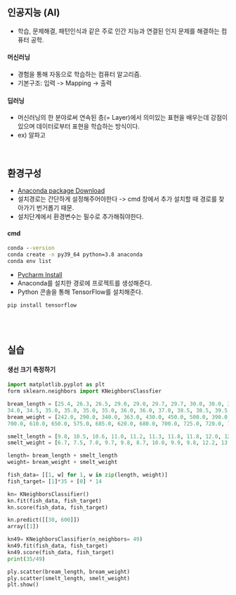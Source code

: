 ## 인공지능 (AI)
- 학습, 문제해결, 패턴인식과 같은 주로 인간 지능과 연결된 인지 문제를 해결하는 컴퓨터 공학.

#### 머신러닝
- 경험을 통해 자동으로 학습하는 컴퓨터 알고리즘.
- 기본구조: 입력 -> Mapping -> 출력

#### 딥러닝
- 머신러닝의 한 분야로써 연속된 층(= Layer)에서 의미있는 표현을 배우는데 강점이 있으며 데이터로부터 표현을 학습하는 방식이다.
- ex) 알파고


<br>

## 환경구성
- [Anaconda package Download](https://www.anaconda.com/)
- 설치경로는 간단하게 설정해주어야한다 -> cmd 창에서 추가 설치할 때 경로를 찾아가기 번거롭기 때문.
- 설치단계에서 환경변수는 필수로 추가해줘야한다. 
#### cmd
```cmd
conda --version
conda create -n py39_64 python=3.8 anaconda
conda env list
```

- [Pycharm Install](https://www.jetbrains.com/ko-kr/pycharm/download/download-thanks.html?platform=windows&code=PCC)
- Anaconda를 설치한 경로에 프로젝트를 생성해준다.
- Python 콘솔을 통해 TensorFlow를 설치해준다.
```cmd
pip install tensorflow
```


<br>
<br>

## 실습
#### 생선 크기 측정하기
```python
import matplotlib.pyplot as plt
form sklearn.neighbors import KNeighborsClassfier

bream_length = [25.4, 26.3, 26.5, 29.0, 29.0, 29.7, 29.7, 30.0, 30.0, 30.7, 31.0, 31.0, 31.5, 32.0, 32.0, 32.0, 33.0, 33.0, 33.5, 33.5, 34.0, 
34.0, 34.5, 35.0, 35.0, 35.0, 35.0, 36.0, 36.0, 37.0, 38.5, 38.5, 39.5, 41.0, 41.0]
bream_weight = [242.0, 290.0, 340.0, 363.0, 430.0, 450.0, 500.0, 390.0, 450.0, 500.0, 475.0, 500.0, 500.0, 340.0, 600.0, 600.0, 700.0, 
700.0, 610.0, 650.0, 575.0, 685.0, 620.0, 680.0, 700.0, 725.0, 720.0, 714.0, 850.0, 1000.0, 920.0, 955.0, 925.0, 975.0, 950.0]

smelt_length = [9.8, 10.5, 10.6, 11.0, 11.2, 11.3, 11.8, 11.8, 12.0, 12.2, 12.4, 13.0, 14.3, 15.0]
smelt_weight = [6.7, 7.5, 7.0, 9.7, 9.8, 8.7, 10.0, 9.9, 9.8, 12.2, 13.4, 12.2, 19.7, 19.9]

length= bream_length + smelt_length
weight= bream_weight + smelt_weight

fish_data= [[1, w] for 1, w in zip(length, weight)]
fish_target= [1]*35 + [0] * 14

kn= KNeighborsClassifier()
kn.fit(fish_data, fish_target)
kn.score(fish_data, fish_target)

kn.predict([[30, 600]])
array([1])

kn49= KNeighborsClassifier(n_neighbors= 49)
kn49.fit(fish_data, fish_target)
kn49.score(fish_data, fish_target)
print(35/49)

ply.scatter(bream_length, bream_weight)
ply.scatter(smelt_length, smelt_weight)
plt.show()
```
